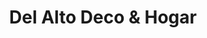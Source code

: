 ---
title: "Del Alto Deco & Hogar"
url: /neuquen/del-alto-deco-und-hogar/
shop: decoración interior
---